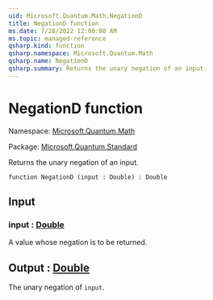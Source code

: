 ```yaml
---
uid: Microsoft.Quantum.Math.NegationD
title: NegationD function
ms.date: 7/28/2022 12:00:00 AM
ms.topic: managed-reference
qsharp.kind: function
qsharp.namespace: Microsoft.Quantum.Math
qsharp.name: NegationD
qsharp.summary: Returns the unary negation of an input.
---
```


# NegationD function

Namespace: [Microsoft.Quantum.Math](xref:Microsoft.Quantum.Math)

Package: [Microsoft.Quantum.Standard](https://nuget.org/packages/Microsoft.Quantum.Standard)


Returns the unary negation of an input.

```qsharp
function NegationD (input : Double) : Double
```


## Input

### input : [Double](xref:microsoft.quantum.qsharp.valueliterals#double-literals)

A value whose negation is to be returned.



## Output : [Double](xref:microsoft.quantum.qsharp.valueliterals#double-literals)

The unary negation of `input`.